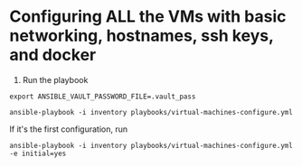 # Configuring ALL the VMs with basic networking, hostnames, ssh keys, and docker

1. Run the playbook

  `export ANSIBLE_VAULT_PASSWORD_FILE=.vault_pass`

  `ansible-playbook -i inventory playbooks/virtual-machines-configure.yml`


If it's the first configuration, run

  `ansible-playbook -i inventory playbooks/virtual-machines-configure.yml -e initial=yes`
